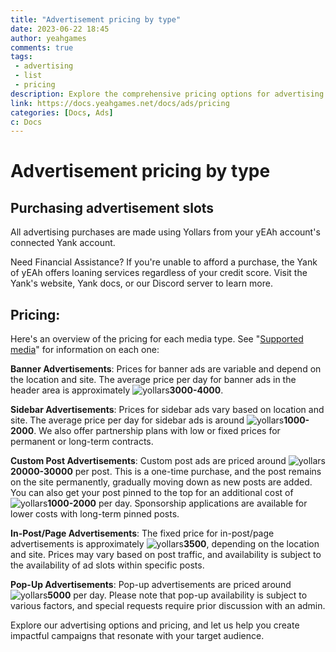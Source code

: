 ```yaml
---
title: "Advertisement pricing by type"
date: 2023-06-22 18:45
author: yeahgames
comments: true
tags: 
 - advertising
 - list
 - pricing
description: Explore the comprehensive pricing options for advertising on yEAh Games. Discover the costs associated with banner ads, sidebar placements, custom posts, in-post/page advertising, and pop-ups. From temporary to permanent options, find the pricing that fits your budget and marketing objectives. Take advantage of targeted advertising solutions and propel your brand forward with yEAh Ads' competitive pricing offerings.
link: https://docs.yeahgames.net/docs/ads/pricing
categories: [Docs, Ads]
c: Docs
---
```


# Advertisement pricing by type

## Purchasing advertisement slots

All advertising purchases are made using Yollars from your yEAh account's connected Yank account.

Need Financial Assistance? If you're unable to afford a purchase, the Yank of yEAh offers loaning services regardless of your credit score. Visit the Yank's website, Yank docs, or our Discord server to learn more.

## Pricing:

Here's an overview of the pricing for each media type. See "[Supported media](./creating-an-ad/supported-media)" for information on each one:

**Banner Advertisements**:
Prices for banner ads are variable and depend on the location and site. The average price per day for banner ads in the header area is approximately ![yollars](https://i.imgur.com/87aI8dI.png)**3000-4000**.

**Sidebar Advertisements**:
Prices for sidebar ads vary based on location and site. The average price per day for sidebar ads is around ![yollars](https://i.imgur.com/87aI8dI.png)**1000-2000**. We also offer partnership plans with low or fixed prices for permanent or long-term contracts.

**Custom Post Advertisements**:
Custom post ads are priced around ![yollars](https://i.imgur.com/87aI8dI.png)**20000-30000** per post. This is a one-time purchase, and the post remains on the site permanently, gradually moving down as new posts are added. You can also get your post pinned to the top for an additional cost of ![yollars](https://i.imgur.com/87aI8dI.png)**1000-2000** per day. Sponsorship applications are available for lower costs with long-term pinned posts.

**In-Post/Page Advertisements**:
The fixed price for in-post/page advertisements is approximately ![yollars](https://i.imgur.com/87aI8dI.png)**3500**, depending on the location and site. Prices may vary based on post traffic, and availability is subject to the availability of ad slots within specific posts.

**Pop-Up Advertisements**:
Pop-up advertisements are priced around ![yollars](https://i.imgur.com/87aI8dI.png)**5000** per day. Please note that pop-up availability is subject to various factors, and special requests require prior discussion with an admin.

Explore our advertising options and pricing, and let us help you create impactful campaigns that resonate with your target audience.